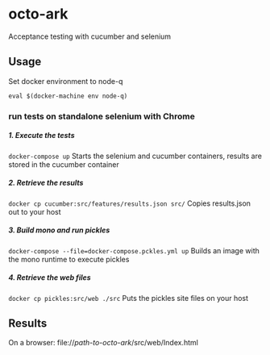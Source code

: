 # octo-ark
Acceptance testing with cucumber and selenium 

## Usage

Set docker environment to node-q

`eval $(docker-machine env node-q)`

### run tests on standalone selenium with Chrome

##### 1. Execute the tests

`docker-compose up` Starts the selenium and cucumber containers, results are stored in the cucumber container

##### 2. Retrieve the results

`docker cp cucumber:src/features/results.json src/` Copies results.json out to your host

##### 3. Build mono and run pickles

`docker-compose --file=docker-compose.pckles.yml up` Builds an image with the mono runtime to execute pickles

##### 4. Retrieve the web files

`docker cp pickles:src/web ./src` Puts the pickles site files on your host

## Results

On a browser: file://*path-to-octo-ark*/src/web/Index.html
